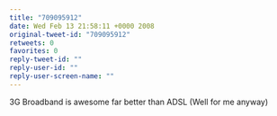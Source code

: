 ```yaml
---
title: "709095912"
date: Wed Feb 13 21:58:11 +0000 2008
original-tweet-id: "709095912"
retweets: 0
favorites: 0
reply-tweet-id: ""
reply-user-id: ""
reply-user-screen-name: ""
---
```

3G Broadband is awesome far better than ADSL (Well for me anyway)
